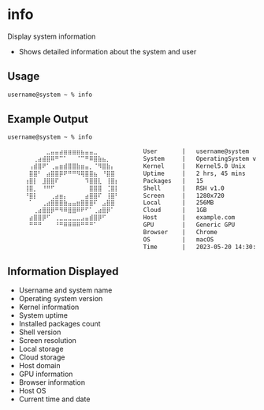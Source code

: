 # info

Display system information

- Shows detailed information about the system and user

## Usage

```txt
username@system ~ % info
```

## Example Output

```txt
username@system ~ % info

⠀⠀⠀⠀⠀⠀⠀⠀⠀⣀⣤⣤⣴⣶⣶⣶⣶⣦⣤⣤⣀⠀⠀⠀⠀⠀⠀⠀⠀⠀  User       |   username@system
⠀⠀⠀⠀⠀⠀⢀⣴⣾⣿⠿⠛⠉⠁⠀⠀⠈⠉⠛⠿⣿⣷⣦⡀⠀⠀⠀⠀⠀⠀  System     |   OperatingSystem v1.0
⠀⠀⠀⠀⠀⢠⣾⣿⠟⠁⢀⣤⣶⣾⣿⣿⣷⣶⣤⡀⠈⠻⣿⣷⡄⠀⠀⠀⠀⠀  Kernel     |   Kernel5.0 Unix
⠀⠀⠀⠀⠀⣿⣿⠃⠀⣴⣿⣿⡿⠟⠛⠛⠻⢿⣿⣿⣦⠀⠘⣿⣿⠀⠀⠀⠀⠀  Uptime     |   2 hrs, 45 mins
⠀⠀⠀⠀⢰⣿⡇⠀⣸⣿⣿⠏⠀⠀⠀⠀⠀⠀⠹⣿⣿⣇⠀⢸⣿⡆⠀⠀⠀⠀  Packages   |   15
⠀⠀⠀⠀⢸⣿⡀⠀⠘⠛⠋⠀⠀⠀⠀⠀⠀⠀⠀⣿⣿⣿⠀⢈⣿⡇⠀⠀⠀⠀  Shell      |   RSH v1.0
⠀⠀⠀⠀⠘⣿⡇⠀⠀⠀⢀⣴⣶⡄⠀⠀⠀⠀⣴⣿⣿⠏⠀⢸⣿⠃⠀⠀⠀⠀  Screen     |   1280x720
⠀⠀⠀⠀⠀⠁⠀⠀⢀⣴⣿⣿⣿⣷⣤⣤⣶⣿⣿⣿⠏⠀⣠⣿⣿⠀⠀⠀⠀⠀  Local      |   256MB
⠀⠀⠀⠀⠀⠀⢀⣴⣿⣿⡿⠛⠻⠿⣿⣿⠿⠟⠋⠁⢀⣴⣿⡿⠁⠀⠀⠀⠀⠀  Cloud      |   1GB
⠀⠀⠀⠀⠀⣴⣿⣿⡿⠋⠀⢀⣀⣀⣀⣀⣀⣠⣤⣾⣿⡿⠋⠀⠀⠀⠀⠀⠀⠀  Host       |   example.com
⠀⠀⠀⠀⠀⠛⠛⠛⠀⠀⠀⠘⠛⠿⠿⠿⠿⠛⠛⠛⠁⠀⠀⠀⠀⠀⠀⠀⠀⠀  GPU        |   Generic GPU
⠀⠀⠀⠀⠀⠀⠀⠀⠀⠀⠀⠀⠀⠀⠀⠀⠀⠀⠀⠀⠀⠀⠀⠀⠀⠀⠀⠀⠀⠀  Browser    |   Chrome
⠀⠀⠀⠀⠀⠀⠀⠀⠀⠀⠀⠀⠀⠀⠀⠀⠀⠀⠀⠀⠀⠀⠀⠀⠀⠀⠀⠀⠀⠀  OS         |   macOS
⠀⠀⠀⠀⠀⠀⠀⠀⠀⠀⠀⠀⠀⠀⠀⠀⠀⠀⠀⠀⠀⠀⠀⠀⠀⠀⠀⠀⠀⠀  Time       |   2023-05-20 14:30:45
```

## Information Displayed

- Username and system name
- Operating system version
- Kernel information
- System uptime
- Installed packages count
- Shell version
- Screen resolution
- Local storage
- Cloud storage
- Host domain
- GPU information
- Browser information
- Host OS
- Current time and date 